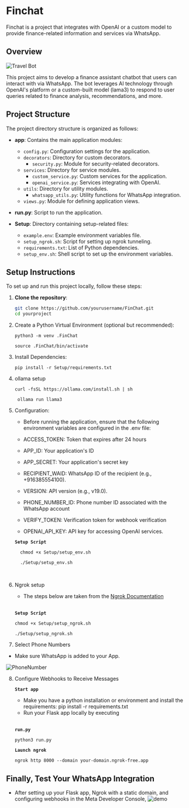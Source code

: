 # Finchat

Finchat is a project that integrates with OpenAI or a custom model to provide finance-related information and services via WhatsApp.

## Overview

![Travel Bot](Docs/overview.gif)

This project aims to develop a finance assistant chatbot that users can interact with via WhatsApp. The bot leverages AI technology through OpenAI's platform or a custom-built model (lama3) to respond to user queries related to finance analysis, recommendations, and more.

## Project Structure

The project directory structure is organized as follows:


- **app**: Contains the main application modules:
  - `config.py`: Configuration settings for the application.
  - `decorators`: Directory for custom decorators.
    - `security.py`: Module for security-related decorators.
  - `services`: Directory for service modules.
    - `custom_service.py`: Custom services for the application.
    - `openai_service.py`: Services integrating with OpenAI.
  - `utils`: Directory for utility modules.
    - `whatsapp_utils.py`: Utility functions for WhatsApp integration.
  - `views.py`: Module for defining application views.

- **run.py**: Script to run the application.

- **Setup**: Directory containing setup-related files:
  - `example.env`: Example environment variables file.
  - `setup_ngrok.sh`: Script for setting up ngrok tunneling.
  - `requirements.txt`: List of Python dependencies.
  - `setup_env.sh`: Shell script to set up the environment variables.

## Setup Instructions

To set up and run this project locally, follow these steps:

1. **Clone the repository**:
   ```bash
   git clone https://github.com/yourusername/FinChat.git
   cd yourproject
   ```
2. Create a Python Virtual Environment (optional but recommended):
   ```
   python3 -m venv .FinChat
   
   source .FinChat/bin/activate
   ```
3. Install Dependencies:
   ```
   pip install -r Setup/requirements.txt
   
   ```
4. ollama setup
    ```
    curl -fsSL https://ollama.com/install.sh | sh

     ollama run llama3
    ```
5. Configuration:
   
   - Before running the application, ensure that the following environment variables are configured in the .env file:

    - ACCESS_TOKEN: Token that expires after 24 hours 
    - APP_ID: Your application's ID
    - APP_SECRET: Your application's secret key 
    - RECIPIENT_WAID: WhatsApp ID of the recipient (e.g., +916385554100).
    - VERSION: API version (e.g., v19.0).
    - PHONE_NUMBER_ID: Phone number ID associated with the WhatsApp account 
    - VERIFY_TOKEN: Verification token for webhook verification 
    - OPENAI_API_KEY: API key for accessing OpenAI services.
    
  
    **`Setup Script`**
    <br>
    
     ```
       chmod +x Setup/setup_env.sh
       
       ./Setup/setup_env.sh
     ```
     
     <br>
     
6. Ngrok setup
   - The steps below are taken from the [Ngrok Documentation](https://ngrok.com/docs/integrations/whatsapp/webhooks/)
   <br>
   
   **`Setup Script`**
   
      ```
     chmod +x Setup/setup_ngrok.sh
    
     ./Setup/setup_ngrok.sh
     ``` 
     
7.  Select Phone Numbers

   - Make sure WhatsApp is added to your App.
      
   ![PhoneNumber](Docs/PhoneNumber.gif)
      
8. Configure Webhooks to Receive Messages
   
   **`Start app`**

    - Make you have a python installation or environment and install the requirements: pip install -r requirements.txt
    - Run your Flask app locally by executing 
   <br>
   
   **`run.py`**
   
      ```
      python3 run.py
      ``` 

   **`Launch ngrok`**  
      ```
      ngrok http 8000 --domain your-domain.ngrok-free.app
      ``` 

## Finally, Test Your WhatsApp Integration

  - After setting up your Flask app, Ngrok with a static domain, and configuring webhooks in the Meta Developer Console,
  ![demo](Docs/Test.gif)


